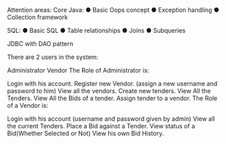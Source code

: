 Attention areas:
Core Java: ● Basic Oops concept ● Exception handling ● Collection framework

SQL: ● Basic SQL ● Table relationships ● Joins ● Subqueries

JDBC with DAO pattern

There are 2 users in the system:

Administrator
Vendor
The Role of Administrator is:

Login with his account.
Register new Vendor. (assign a new username and password to him)
View all the vendors.
Create new tenders.
View All the Tenders.
View All the Bids of a tender.
Assign tender to a vendor.
The Role of a Vendor is:

Login with his account (username and password given by admin)
View all the current Tenders.
Place a Bid against a Tender.
View status of a Bid(Whether Selected or Not)
View his own Bid History.
